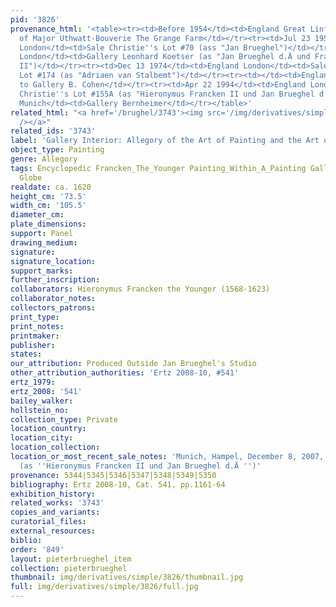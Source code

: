 ```yaml
---
pid: '3826'
provenance_html: '<table><tr><td>Before 1954</td><td>England Great Linford</td><td>Collection
  of Major Uthwatt-Bouverie The Grange Farm</td></tr><tr><td>Jul 23 1954</td><td>England
  London</td><td>Sale Christie''s Lot #70 (ass "Jan Brueghel")</td></tr><tr><td>1972</td><td>England
  London</td><td>Gallery Leonhard Koetser (as "Jan Brueghel d.Ä und Frans Francken
  II")</td></tr><tr><td>Dec 13 1974</td><td>England London</td><td>Sale Christie''s
  Lot #174 (as "Adriaen van Stalbemt")</td></tr><tr><td></td><td>England London</td><td>Moved
  to Gallery B. Cohen</td></tr><tr><td>Apr 22 1994</td><td>England London</td><td>Sale
  Christie''s Lot #155A (as "Hieronymus Francken II und Jan Brueghel d.Ä")</td></tr><tr><td>1994</td><td>Germany
  Munich</td><td>Gallery Bernheimer</td></tr></table>'
related_html: "<a href='/brughel/3743'><img src='/img/derivatives/simple/3743/thumbnail.jpg'
  /></a>"
related_ids: '3743'
label: 'Gallery Interior: Allegory of the Art of Painting and the Art of Drawing'
object_type: Painting
genre: Allegory
tags: Encyclopedic Francken_The_Younger Painting_Within_A_Painting Gallery Flowers
  Globe
realdate: ca. 1620
height_cm: '73.5'
width_cm: '105.5'
diameter_cm: 
plate_dimensions: 
support: Panel
drawing_medium: 
signature: 
signature_location: 
support_marks: 
further_inscription: 
collaborators: Hieronymus Francken the Younger (1568-1623)
collaborator_notes: 
collectors_patrons: 
print_type: 
print_notes: 
printmaker: 
publisher: 
states: 
our_attribution: Produced Outside Jan Brueghel's Studio
other_attribution_authorities: 'Ertz 2008-10, #541'
ertz_1979: 
ertz_2008: '541'
bailey_walker: 
hollstein_no: 
collection_type: Private
location_country: 
location_city: 
location_collection: 
location_or_most_recent_sale_notes: 'Munich, Hampel, December 8, 2007, inv. #1814
  (as ''Hieronymus Francken II und Jan Brueghel d.Ä '')'
provenance: 5344|5345|5346|5347|5348|5349|5350
bibliography: Ertz 2008-10, Cat. 541, pp.1161-64
exhibition_history: 
related_works: '3743'
copies_and_variants: 
curatorial_files: 
external_resources: 
biblio: 
order: '849'
layout: pieterbrueghel_item
collection: pieterbrueghel
thumbnail: img/derivatives/simple/3826/thumbnail.jpg
full: img/derivatives/simple/3826/full.jpg
---
```

